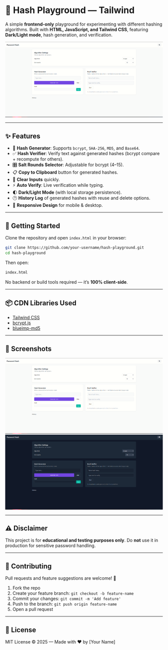 # 🔐 Hash Playground — Tailwind

A simple **frontend-only** playground for experimenting with different hashing algorithms. Built with **HTML, JavaScript, and Tailwind CSS**, featuring **Dark/Light mode**, hash generation, and verification.

![Preview](./assets/light.png)

---

## ✨ Features

* 🔑 **Hash Generator**: Supports `bcrypt`, `SHA-256`, `MD5`, and `Base64`.
* ✅ **Hash Verifier**: Verify text against generated hashes (bcrypt compare + recompute for others).
* 🎛️ **Salt Rounds Selector**: Adjustable for bcrypt (4–15).
* 📋 **Copy to Clipboard** button for generated hashes.
* 🧹 **Clear Inputs** quickly.
* ⚡ **Auto Verify**: Live verification while typing.
* 🌓 **Dark/Light Mode** (with local storage persistence).
* 🕑 **History Log** of generated hashes with reuse and delete options.
* 📱 **Responsive Design** for mobile & desktop.

---

## 🚀 Getting Started

Clone the repository and open `index.html` in your browser:

```bash
git clone https://github.com/your-username/hash-playground.git
cd hash-playground
```

Then open:

```bash
index.html
```

No backend or build tools required — it’s **100% client-side**.

---

## 📦 CDN Libraries Used

* [Tailwind CSS](https://tailwindcss.com/)
* [bcrypt.js](https://github.com/dcodeIO/bcrypt.js)
* [blueimp-md5](https://github.com/blueimp/JavaScript-MD5)

---

## 📸 Screenshots

![Light Mode](./assets/light.png)
![Dark Mode](./assets/dark.png)

---

## ⚠️ Disclaimer

This project is for **educational and testing purposes only**. Do **not** use it in production for sensitive password handling.

---

## 🤝 Contributing

Pull requests and feature suggestions are welcome! 🙌

1. Fork the repo
2. Create your feature branch: `git checkout -b feature-name`
3. Commit your changes: `git commit -m 'Add feature'`
4. Push to the branch: `git push origin feature-name`
5. Open a pull request

---

## 📜 License

MIT License © 2025 — Made with ❤️ by \[Your Name]
